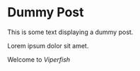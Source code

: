 # Dummy Post

This is some text displaying a dummy post.

Lorem ipsum dolor sit amet.

Welcome to _Viperfish_
